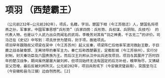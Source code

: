 # 项羽 （西楚霸王）

    （公元前232年―公元前202年），项氏，名籍，字羽，楚国下相（今江苏宿迁）人，楚国名将项燕之孙，军事家，中国军事思想“兵形势”（兵家四势：兵形势、兵权谋、兵阴阳、兵技巧） 的代表人物，也是以个人武力出众而闻名的武将。李晚芳对其有“羽之神勇，千古无二”的评价。司马迁在《史记》中写到：项氏世世为楚将，封于项，故姓项氏。
    项羽早年跟随叔父项梁在吴中（今江苏苏州）起义反秦，项梁阵亡后他率军渡河救赵王歇，于巨鹿之战击破章邯、王离领导的秦军主力。秦亡后称西楚霸王，定都彭城（今江苏徐州），实行分封制，封灭秦功臣及六国贵族为王。而后汉王刘邦从汉中出兵进攻项羽，项羽与其展开了历时四年的楚汉战争，期间虽然屡屡大破刘邦，但项羽始终无法有固定的后方补给，粮草殆尽，又猜疑亚父范增，最后反被刘邦所灭。公元前202年，项羽兵败垓下（今安徽灵璧县南），突围至乌江（今安徽和县乌江镇）边自刎而死。[2]